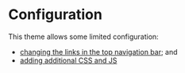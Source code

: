 # Configuration

This theme allows some limited configuration:

- [changing the links in the top navigation bar](top-nav.md); and
- [adding additional CSS and JS](css-js.md)
